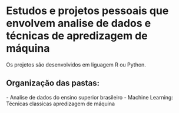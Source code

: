 # Estudos e projetos pessoais que envolvem analise de dados e técnicas de apredizagem de máquina 
Os projetos são desenvolvidos em liguagem R ou Python.

<h2>Organização das pastas:</h2>
- Analise de dados do ensino superior brasileiro 
- Machine Learning: Técnicas classicas apredizagem de máquina 


